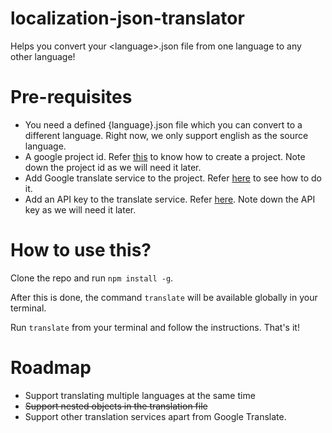 # localization-json-translator

Helps you convert your \<language>\.json file from one language to any other language!

# Pre-requisites

- You need a defined {language}.json file which you can convert to a different language. Right now, we only support english as the source language.
- A google project id. Refer [this](https://cloud.google.com/resource-manager/docs/creating-managing-projects) to know how to create a project. Note down the project id as we will need it later.
- Add Google translate service to the project. Refer [here](https://cloud.google.com/translate/docs/quickstart) to see how to do it.
- Add an API key to the translate service. Refer [here](https://translatepress.com/docs/settings/generate-google-api-key/). Note down the API key as we will need it later.

# How to use this?

Clone the repo and run `npm install -g`.

After this is done, the command `translate` will be available globally in your terminal.

Run `translate` from your terminal and follow the instructions. That's it!

# Roadmap

- Support translating multiple languages at the same time
- ~~Support nested objects in the translation file~~
- Support other translation services apart from Google Translate.
